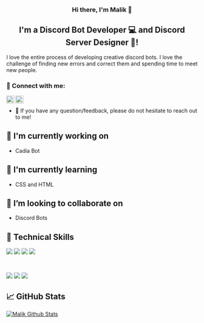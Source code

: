 <h3 align="center">
Hi there, I'm Malik 👋
</h3>

<h2 align="center">
I'm a Discord Bot Developer 💻 and Discord Server Designer 🎨!
</h2> 

I love the entire process of developing creative discord bots. I love the challenge of finding new errors and correct them and spending time to meet new people.

### 🤝 Connect with me:

<a href="https://discord.com/users/899385550585364481"><img align="left" src="https://raw.githubusercontent.com/rahuldkjain/github-profile-readme-generator/master/src/images/icons/Social/discord.svg" alt="Malik | Discord" width="21px"/></a>
<a href="https://discord.com/users/899385550585364481"><img align="left" src="https://raw.githubusercontent.com/rahuldkjain/github-profile-readme-generator/master/src/images/icons/Social/stack-overflow.svg" alt="Malik | Stackoverflow" width="21px"/></a>
</br>
- 💬 If you have any question/feedback, please do not hesitate to reach out to me!

## 🔭 I'm currently working on

- Cadia Bot

## 🌱 I'm currently learning

- CSS and HTML 

## 👯 I’m looking to collaborate on 
- Discord Bots

## 💼 Technical Skills

![](https://img.shields.io/badge/JavaScript-323330?style=for-the-badge&logo=javascript&logoColor=F7DF1E)
![](https://img.shields.io/badge/Node.js-43853D?style=for-the-badge&logo=node.js&logoColor=white)
![](https://img.shields.io/badge/MongoDB-4EA94B?style=for-the-badge&logo=mongodb&logoColor=white)
![](https://img.shields.io/badge/Prisma-3982CE?style=for-the-badge&logo=Prisma&logoColor=white)

</br>

![](https://img.shields.io/badge/Tools-NPM-informational?style=flat&logo=NPM&color=CB3837)
![](https://img.shields.io/badge/Tools-Git-informational?style=flat&logo=Git&color=F05032)
![](https://img.shields.io/badge/Tools-GitHub-informational?style=flat&logo=GitHub&color=181717)

## 📈 GitHub Stats

[![Malik Github Stats](https://github-readme-stats.vercel.app/api?username=DevArqf)](https://github.com/DevArqf)
